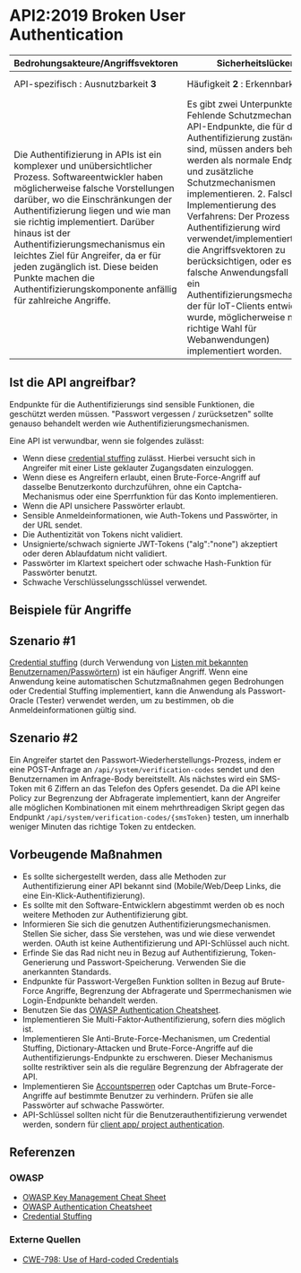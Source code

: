 API2:2019 Broken User Authentication
====================================

| Bedrohungsakteure/Angriffsvektoren | Sicherheitslücken | Auswirkungen |
| - | - | - |
| API-spezifisch : Ausnutzbarkeit **3** | Häufigkeit **2** : Erkennbarkeit **2** | Komplexität **3** : Unternehmensspezifisch |
| Die Authentifizierung in APIs ist ein komplexer und unübersichtlicher Prozess. Softwareentwickler haben möglicherweise falsche Vorstellungen darüber, wo die Einschränkungen der Authentifizierung liegen und wie man sie richtig implementiert. Darüber hinaus ist der Authentifizierungsmechanismus ein leichtes Ziel für Angreifer, da er für jeden zugänglich ist. Diese beiden Punkte machen die Authentifizierungskomponente anfällig für zahlreiche Angriffe. | Es gibt zwei Unterpunkte: 1. Fehlende Schutzmechanismen: API-Endpunkte, die für die Authentifizierung zuständig sind, müssen anders behandelt werden als normale Endpunkte und zusätzliche Schutzmechanismen implementieren. 2. Falsche Implementierung des Verfahrens: Der Prozess der Authentifizierung wird verwendet/implementiert, ohne die Angriffsvektoren zu berücksichtigen, oder es ist der falsche Anwendungsfall (z. B. ist ein Authentifizierungsmechanismus, der für IoT-Clients entwickelt wurde, möglicherweise nicht die richtige Wahl für Webanwendungen) implementiert worden. | Angreifer können die Kontrolle über die Konten anderer Benutzer im System übernehmen, ihre persönlichen Daten auslesen und sensiblen Aktionen in deren Namen ausführen, wie Geld transferieren oder persönlichen Nachrichten versenden.

## Ist die API angreifbar?

Endpunkte für die Authentifizierungs sind sensible Funktionen, die geschützt werden müssen. "Passwort
vergessen / zurücksetzen" sollte genauso behandelt werden wie Authentifizierungsmechanismen.

Eine API ist verwundbar, wenn sie folgendes zulässt:
* Wenn diese [credential stuffing][1] zulässt. Hierbei versucht sich in Angreifer mit einer
  Liste geklauter Zugangsdaten einzuloggen.
* Wenn diese es Angreifern erlaubt, einen Brute-Force-Angriff auf dasselbe Benutzerkonto durchzuführen,
  ohne ein Captcha-Mechanismus oder eine Sperrfunktion für das Konto implementieren.
* Wenn die API unsichere Passwörter erlaubt.
* Sensible Anmeldeinformationen, wie Auth-Tokens und Passwörter, in der URL sendet.
* Die Authentizität von Tokens nicht validiert.
* Unsignierte/schwach signierte JWT-Tokens ("alg":"none") akzeptiert oder deren Ablaufdatum nicht validiert.
* Passwörter im Klartext speichert oder schwache Hash-Funktion für Passwörter benutzt.
* Schwache Verschlüsselungsschlüssel verwendet.

## Beispiele für Angriffe

## Szenario #1

[Credential stuffing][1] (durch Verwendung von [Listen mit bekannten Benutzernamen/Passwörtern][2])
ist ein häufiger Angriff. Wenn eine Anwendung keine automatischen Schutzmaßnahmen gegen Bedrohungen
oder Credential Stuffing implementiert, kann die Anwendung als Passwort-Oracle (Tester) verwendet werden,
um zu bestimmen, ob die Anmeldeinformationen gültig sind.

## Szenario #2

Ein Angreifer startet den Passwort-Wiederherstellungs-Prozess, indem er eine POST-Anfrage an
`/api/system/verification-codes` sendet und den Benutzernamen im Anfrage-Body bereitstellt.
Als nächstes wird ein SMS-Token mit 6 Ziffern an das Telefon des Opfers gesendet. Da die API keine Policy
zur Begrenzung der Abfragerate implementiert, kann der Angreifer alle möglichen Kombinationen mit
einem mehrthreadigen Skript gegen das Endpunkt `/api/system/verification-codes/{smsToken}` testen, um
innerhalb weniger Minuten das richtige Token zu entdecken.

## Vorbeugende Maßnahmen

* Es sollte sichergestellt werden, dass alle Methoden zur Authentifizierung einer API bekannt sind (Mobile/Web/Deep Links, die eine Ein-Klick-Authentifizierung).
* Es sollte mit den Software-Entwicklern abgestimmt werden ob es noch weitere Methoden zur Authentifizierung gibt.
* Informieren Sie sich die genutzen Authentifizierungsmechanismen. Stellen Sie sicher, dass Sie verstehen, was und
  wie diese verwendet werden. OAuth ist keine Authentifizierung und API-Schlüssel auch nicht.
* Erfinde Sie das Rad nicht neu in Bezug auf Authentifizierung, Token-Generierung und Passwort-Speicherung. Verwenden Sie
  die anerkannten Standards.
* Endpunkte für Passwort-Vergeßen Funktion sollten in Bezug auf Brute-Force Angriffe, Begrenzung der Abfragerate und Sperrmechanismen wie Login-Endpunkte behandelt werden.
* Benutzen Sie das [OWASP Authentication Cheatsheet][3].
* Implementieren Sie Multi-Faktor-Authentifizierung, sofern dies möglich ist.
* Implementieren SIe Anti-Brute-Force-Mechanismen, um Credential Stuffing, Dictionary-Attacken und Brute-Force-Angriffe auf die Authentifizierungs-Endpunkte zu erschweren. Dieser Mechanismus sollte restriktiver sein als die reguläre Begrenzung der Abfragerate der API.
* Implementieren Sie [Accountsperren][4] oder Captchas um Brute-Force-Angriffe auf bestimmte Benutzer zu verhindern.
  Prüfen sie alle Passwörter auf schwache Passwörter.
* API-Schlüssel sollten nicht für die Benutzerauthentifizierung verwendet werden, sondern für [client app/
  project authentication][5].

## Referenzen

### OWASP

* [OWASP Key Management Cheat Sheet][6]
* [OWASP Authentication Cheatsheet][3]
* [Credential Stuffing][1]

### Externe Quellen

* [CWE-798: Use of Hard-coded Credentials][7]

[1]: https://www.owasp.org/index.php/Credential_stuffing
[2]: https://github.com/danielmiessler/SecLists
[3]: https://cheatsheetseries.owasp.org/cheatsheets/Authentication_Cheat_Sheet.html
[4]: https://www.owasp.org/index.php/Testing_for_Weak_lock_out_mechanism_(OTG-AUTHN-003)
[5]: https://cloud.google.com/endpoints/docs/openapi/when-why-api-key
[6]: https://www.owasp.org/index.php/Key_Management_Cheat_Sheet
[7]: https://cwe.mitre.org/data/definitions/798.html

